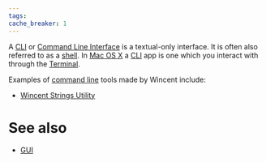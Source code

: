 ```yaml
---
tags: 
cache_breaker: 1
---
```


A [CLI](/wiki/CLI) or [Command Line Interface](/wiki/Command_Line_Interface) is a textual-only interface. It is often also referred to as a [shell](/wiki/shell). In [Mac OS X](/wiki/Mac_OS_X) a [CLI](/wiki/CLI) app is one which you interact with through the [Terminal](/wiki/Terminal).

Examples of [command line](/wiki/command_line) tools made by Wincent include:

-   [Wincent Strings Utility](/wiki/Wincent_Strings_Utility)

# See also

-   [GUI](/wiki/GUI)

